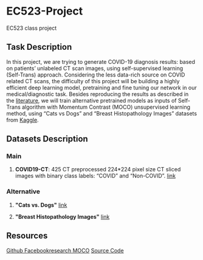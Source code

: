 # EC523-Project
EC523 class project


## Task Description
In this project, we are trying to generate COVID-19 diagnosis results: based on patients’ unlabeled CT scan images, using self-supervised learning (Self-Trans) approach. Considering the less data-rich source on COVID related CT scans, the difficulty of this project will be building a highly efficient deep learning model, pretraining and fine tuning our network in our medical/diagnostic task. Besides reproducing the results as described in the [literature](https://www.medrxiv.org/content/10.1101/2020.04.13.20063941v1), we will train alternative pretrained models as inputs of Self-Trans algorithm with Momentum Contrast (MOCO) unsupervised learning method, using “Cats vs Dogs” and “Breast Histopathology Images” datasets from [Kaggle](https://www.kaggle.com/). 


## Datasets Description

### Main

1. **COVID19-CT**: 425 CT preprocessed 224*224 pixel size CT sliced images with binary class labels: “COVID” and “Non-COVID”. [link](https://github.com/UCSD-AI4H/COVID-CT/tree/master/Images-processed)

### Alternative

1. **"Cats vs. Dogs"** [link](https://www.kaggle.com/competitions/dogs-vs-cats/overview)

2. **"Breast Histopathology Images"** [link](https://www.kaggle.com/code/paultimothymooney/predict-idc-in-breast-cancer-histology-images/notebook)


## Resources
[Github Facebookresearch MOCO](https://github.com/facebookresearch/moco)
[Source Code](https://github.com/UCSD-AI4H/COVID-CT)





